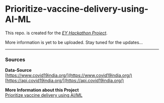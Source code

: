 # Prioritize-vaccine-delivery-using-AI-ML
This repo. is created for the _[EY Hackathon Project](https://www.ey.com/en_in/techathon)_.  

More information is yet to be uploaded. Stay tuned for the updates...  

---  
### Sources  
**Data-Source**  
[https://www.covid19india.org/](https://www.covid19india.org/)  
[https://api.covid19india.org/](https://api.covid19india.org/)  

**More Information about this Project**  
[Prioritize vaccine delivery using AI/ML](https://www.ey.com/en_in/techathon/problem-statement-ii-prioritize-vaccine-delivery-using-ai-ml)

